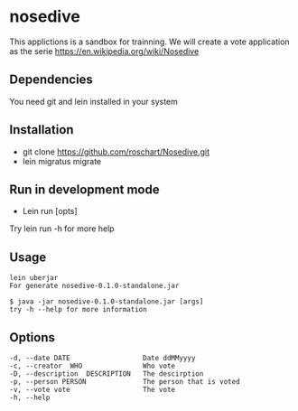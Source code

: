 # nosedive

This applictions is a sandbox for trainning.
We will create a vote application as the serie https://en.wikipedia.org/wiki/Nosedive


## Dependencies
You need git and lein installed in your system

## Installation

* git clone https://github.com/roschart/Nosedive.git
* lein migratus migrate
 
## Run in development mode
* Lein run [opts]

Try lein run -h for more help

## Usage

    lein uberjar
    For generate nosedive-0.1.0-standalone.jar

    $ java -jar nosedive-0.1.0-standalone.jar [args]
    try -h --help for more information

## Options

    -d, --date DATE                  Date ddMMyyyy
    -c, --creator  WHO               Who vote
    -D, --description  DESCRIPTION   The descirption
    -p, --person PERSON              The person that is voted
    -v, --vote vote                  The vote
    -h, --help
